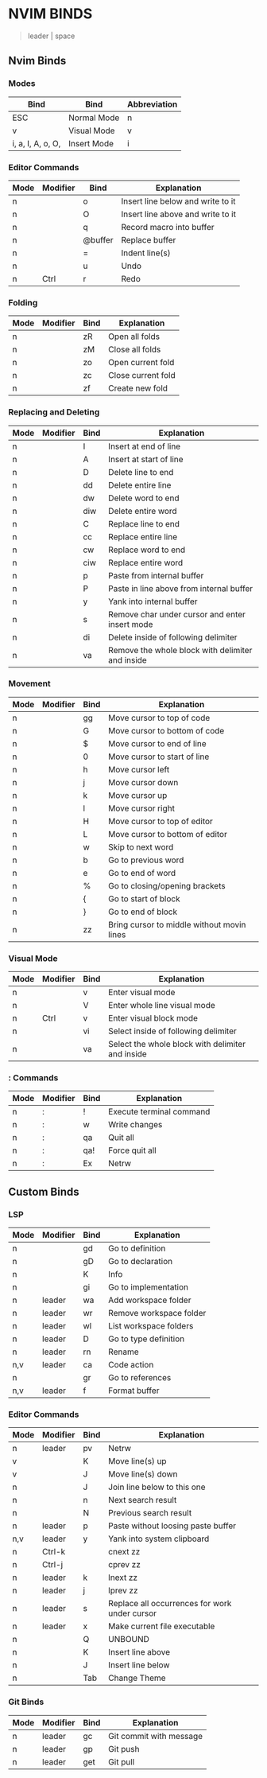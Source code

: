 # NVIM BINDS
> leader | space

## Nvim Binds 
### Modes
| Bind | Bind | Abbreviation |
| --------------- | --------------- | --------------- | 
| ESC | Normal Mode   | n |
| v | Visual Mode   | v |
| i, a, I, A, o, O, | Insert Mode   | i |

### Editor Commands
| Mode | Modifier | Bind | Explanation |
| --------------- | --------------- | --------------- | --------------- |
| n | | o | Insert line below and write to it |
| n | | O | Insert line above and write to it |
| n | | q | Record macro into buffer |
| n | | @buffer | Replace buffer |
| n | | = | Indent line(s) |
| n | | u | Undo |
| n | Ctrl | r | Redo |

### Folding
| Mode | Modifier | Bind | Explanation |
| --------------- | --------------- | --------------- | --------------- |
| n | | zR | Open all folds |
| n | | zM | Close all folds |
| n | | zo | Open current fold |
| n | | zc | Close current fold |
| n | | zf | Create new fold |

### Replacing and Deleting
| Mode | Modifier | Bind | Explanation |
| --------------- | --------------- | --------------- | --------------- |
| n | | I | Insert at end of line|
| n | | A | Insert at start of line|
| n | | D | Delete line to end|
| n | | dd| Delete entire line |
| n | | dw | Delete word to end |
| n | | diw | Delete entire word |
| n | | C | Replace line to end |
| n | | cc | Replace entire line |
| n | | cw | Replace word to end |
| n | | ciw | Replace entire word |
| n | | p | Paste from internal buffer |
| n | | P | Paste in line above from internal buffer |
| n | | y | Yank into internal buffer |
| n | | s | Remove char under cursor and enter insert mode |
| n | | di | Delete inside of following delimiter |
| n | | va | Remove the whole block with delimiter and inside |

### Movement
| Mode | Modifier | Bind | Explanation |
| --------------- | --------------- | --------------- | --------------- |
| n | | gg | Move cursor to top of code |
| n | | G | Move cursor to bottom of code |
| n | | $ | Move cursor to end of line |
| n | | 0 | Move cursor to start of line |
| n | | h | Move cursor left|
| n | | j | Move cursor down |
| n | | k | Move cursor up |
| n | | l | Move cursor right|
| n | | H | Move cursor to top of editor|
| n | | L | Move cursor to bottom of editor|
| n | | w | Skip to next word |
| n | | b | Go to previous word |
| n | | e | Go to end of word |
| n | | % | Go to closing/opening brackets |
| n | | { | Go to start of block|
| n | | } | Go to end of block|
| n | | zz | Bring cursor to middle without movin lines |


### Visual Mode
| Mode | Modifier | Bind | Explanation |
| --------------- | --------------- | --------------- | --------------- |
| n | | v | Enter visual mode |
| n | | V | Enter whole line visual mode |
| n | Ctrl | v | Enter visual block mode |
| n | | vi | Select inside of following delimiter |
| n | | va | Select the whole block with delimiter and inside |

### : Commands
| Mode | Modifier | Bind | Explanation |
| --------------- | --------------- | --------------- | --------------- |
| n | : | ! | Execute terminal command |
| n | : | w | Write changes |
| n | : | qa | Quit all |
| n | : | qa! | Force quit all |
| n | : | Ex | Netrw |


## Custom Binds
### LSP
| Mode | Modifier | Bind | Explanation |
| --------------- | --------------- | --------------- | --------------- |
| n | | gd | Go to definition |
| n | | gD | Go to declaration |
| n | | K | Info |
| n | | gi | Go to implementation |
| n | leader | wa | Add workspace folder |
| n | leader | wr| Remove workspace folder |
| n | leader | wl| List workspace folders |
| n | leader | D | Go to type definition |
| n | leader | rn | Rename |
| n,v | leader | ca | Code action |
| n | | gr | Go to references |
| n,v | leader | f | Format buffer |

### Editor Commands
| Mode | Modifier | Bind | Explanation |
| --------------- | --------------- | --------------- | --------------- |
| n | leader | pv | Netrw |
| v | | K | Move line(s) up |
| v | | J | Move line(s) down |
| n | | J | Join line below to this one |
| n | | n | Next search result |
| n | | N | Previous search result |
| n | leader | p | Paste without loosing paste buffer |
| n,v | leader | y | Yank into system clipboard |
| n | Ctrl-k |  | cnext zz |
| n | Ctrl-j |  | cprev zz |
| n | leader | k | lnext zz |
| n | leader | j | lprev zz |
| n | leader | s | Replace all occurrences for work under cursor |
| n | leader | x | Make current file executable |
| n | | Q | UNBOUND |
| n | | K | Insert line above |
| n | | J | Insert line below |
| n | | Tab | Change Theme |

### Git Binds
| Mode | Modifier | Bind | Explanation |
| --------------- | --------------- | --------------- | --------------- |
| n | leader | gc | Git commit with message |
| n | leader | gp | Git push |
| n | leader | get | Git pull |


